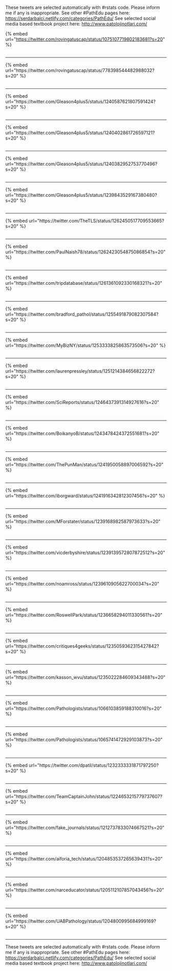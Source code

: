 

These tweets are selected automatically with #rstats code. Please inform me if any is inappropriate.
See other #PathEdu pages here: https://serdarbalci.netlify.com/categories/PathEdu/ 
See selected social media based textbook project here: http://www.patolojinotlari.com/

{% embed url="https://twitter.com/rovingatuscap/status/1075107719802183681?s=20" %}<br>
<br>
<hr>
{% embed url="https://twitter.com/rovingatuscap/status/778398544482988032?s=20" %}<br>
<br>
<hr>
{% embed url="https://twitter.com/Gleason4plus5/status/1240587621807591424?s=20" %}<br>
<br>
<hr>
{% embed url="https://twitter.com/Gleason4plus5/status/1240402861726597121?s=20" %}<br>
<br>
<hr>
{% embed url="https://twitter.com/Gleason4plus5/status/1240382952753770496?s=20" %}<br>
<br>
<hr>
{% embed url="https://twitter.com/Gleason4plus5/status/1239843529167380480?s=20" %}<br>
<br>
<hr>
{% embed url="https://twitter.com/TheTLS/status/1262450517709553665?s=20" %}<br>
<br>
<hr>
{% embed url="https://twitter.com/PaulNaish78/status/1262423054875086854?s=20" %}<br>
<br>
<hr>
{% embed url="https://twitter.com/tripdatabase/status/1261361092330168321?s=20" %}<br>
<br>
<hr>
{% embed url="https://twitter.com/bradford_pathol/status/1255491879082307584?s=20" %}<br>
<br>
<hr>
{% embed url="https://twitter.com/MyBizNY/status/1253333825863573506?s=20" %}<br>
<br>
<hr>
{% embed url="https://twitter.com/laurenpressley/status/1251214384656822272?s=20" %}<br>
<br>
<hr>
{% embed url="https://twitter.com/SciReports/status/1246437391314927616?s=20" %}<br>
<br>
<hr>
{% embed url="https://twitter.com/BoikanyoB/status/1243478424372551681?s=20" %}<br>
<br>
<hr>
{% embed url="https://twitter.com/ThePunMan/status/1241950058897006592?s=20" %}<br>
<br>
<hr>
{% embed url="https://twitter.com/iborgward/status/1241916342812307456?s=20" %}<br>
<br>
<hr>
{% embed url="https://twitter.com/MForstater/status/1239168982587973633?s=20" %}<br>
<br>
<hr>
{% embed url="https://twitter.com/vicderbyshire/status/1239139572807872512?s=20" %}<br>
<br>
<hr>
{% embed url="https://twitter.com/noamross/status/1239610905622700034?s=20" %}<br>
<br>
<hr>
{% embed url="https://twitter.com/RoswellPark/status/1236658294011330561?s=20" %}<br>
<br>
<hr>
{% embed url="https://twitter.com/critiques4geeks/status/1235059362315427842?s=20" %}<br>
<br>
<hr>
{% embed url="https://twitter.com/kasson_wvu/status/1235022284609343488?s=20" %}<br>
<br>
<hr>
{% embed url="https://twitter.com/Pathologists/status/1066103859188310016?s=20" %}<br>
<br>
<hr>
{% embed url="https://twitter.com/Pathologists/status/1065741472929103873?s=20" %}<br>
<br>
<hr>
{% embed url="https://twitter.com/dpatil/status/1232333331871797250?s=20" %}<br>
<br>
<hr>
{% embed url="https://twitter.com/TeamCaptainJohn/status/1224653215779737607?s=20" %}<br>
<br>
<hr>
{% embed url="https://twitter.com/fake_journals/status/1212737833074667521?s=20" %}<br>
<br>
<hr>
{% embed url="https://twitter.com/aiforia_tech/status/1204853537265639431?s=20" %}<br>
<br>
<hr>
{% embed url="https://twitter.com/narceducator/status/1205112107857043456?s=20" %}<br>
<br>
<hr>
{% embed url="https://twitter.com/UABPathology/status/1204800995684999169?s=20" %}<br>
<br>
<hr>


These tweets are selected automatically with #rstats code. Please inform me if any is inappropriate.
See other #PathEdu pages here: https://serdarbalci.netlify.com/categories/PathEdu/ 
See selected social media based textbook project here: http://www.patolojinotlari.com/
